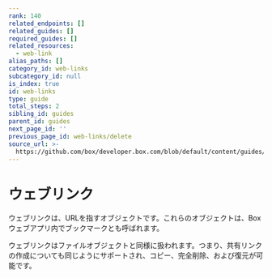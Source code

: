 ```yaml
---
rank: 140
related_endpoints: []
related_guides: []
required_guides: []
related_resources:
  - web-link
alias_paths: []
category_id: web-links
subcategory_id: null
is_index: true
id: web-links
type: guide
total_steps: 2
sibling_id: guides
parent_id: guides
next_page_id: ''
previous_page_id: web-links/delete
source_url: >-
  https://github.com/box/developer.box.com/blob/default/content/guides/web-links/index.md
---
```

# ウェブリンク

ウェブリンクは、URLを指すオブジェクトです。これらのオブジェクトは、Boxウェブアプリ内でブックマークとも呼ばれます。

ウェブリンクはファイルオブジェクトと同様に扱われます。つまり、共有リンクの作成についても同じようにサポートされ、コピー、完全削除、および復元が可能です。
